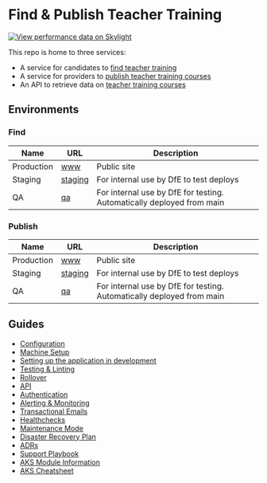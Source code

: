 # Find & Publish Teacher Training

[![View performance data on Skylight](https://badges.skylight.io/status/NXAwzyZjkp2m.svg)](https://oss.skylight.io/app/applications/NXAwzyZjkp2m)

This repo is home to three services:

- A service for candidates to [find teacher training](https://find-teacher-training-courses.service.gov.uk)
- A service for providers to [publish teacher training courses](https://www.publish-teacher-training-courses.service.gov.uk)
- An API to retrieve data on [teacher training courses](https://api.publish-teacher-training-courses.service.gov.uk)

## Environments

### Find

| Name        | URL                                                                     | Description
| ----------- | ----------------------------------------------------------------------- | ------------------------------------------------------------------------------
| Production  | [www](https://find-teacher-training-courses.service.gov.uk)             | Public site
| Staging     | [staging](https://staging.find-teacher-training-courses.service.gov.uk) | For internal use by DfE to test deploys
| QA          | [qa](https://qa.find-teacher-training-courses.service.gov.uk)           | For internal use by DfE for testing. Automatically deployed from main

### Publish

| Name        | URL                                                                        | Description
| ----------- | -------------------------------------------------------------------------- | ---------------------------------------------------------------------
| Production  | [www](https://www.publish-teacher-training-courses.service.gov.uk)         | Public site
| Staging     | [staging](https://staging.publish-teacher-training-courses.service.gov.uk) | For internal use by DfE to test deploys
| QA          | [qa](https://qa.publish-teacher-training-courses.service.gov.uk)           | For internal use by DfE for testing. Automatically deployed from main

## Guides

- [Configuration](/guides/configuration.md)
- [Machine Setup](/guides/machine-setup.md)
- [Setting up the application in development](/guides/setup-development.md)
- [Testing & Linting](/guides/testing.md)
- [Rollover](/guides/rollover.md)
- [API](/guides/api.md)
- [Authentication](/guides/authentication.md)
- [Alerting & Monitoring](/guides/alerting_and_monitoring.md)
- [Transactional Emails](/guides/emails.md)
- [Healthchecks](/guides/healthcheck_and_ping_endpoints.md)
- [Maintenance Mode](/guides/maintenance-mode.md)
- [Disaster Recovery Plan](/guides/disaster-recovery.md)
- [ADRs](/guides/adr/index.md)
- [Support Playbook](/guides/support_playbook.md)
- [AKS Module Information](/guides/aks_modules.md)
- [AKS Cheatsheet](/guides/aks-cheatsheet.md)
